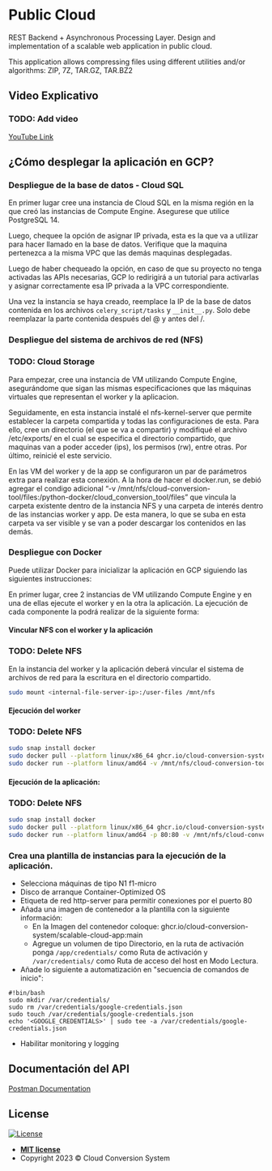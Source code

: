 # Public Cloud

REST Backend + Asynchronous Processing Layer. Design and implementation of a scalable web application in public cloud.

This application allows compressing files using different utilities and/or algorithms: ZIP, 7Z, TAR.GZ, TAR.BZ2

## Video Explicativo
### TODO: Add video

[YouTube Link]()

## ¿Cómo desplegar la aplicación en GCP?

### Despliegue de la base de datos - Cloud SQL

En primer lugar cree una instancia de Cloud SQL en la misma región en la que creó las instancias de Compute Engine. Asegurese que utilice PostgreSQL 14.

Luego, chequee la opción de asignar IP privada, esta es la que va a utilizar para hacer llamado en la base de datos.
Verifique que la maquina pertenezca a la misma VPC que las demás maquinas desplegadas.

Luego de haber chequeado la opción, en caso de que su proyecto no tenga activadas las APIs necesarias, GCP lo redirigirá a un tutorial para activarlas y asignar correctamente esa IP privada a la VPC correspondiente.

Una vez la instancia se haya creado, reemplace la IP de la base de datos contenida en los archivos ```celery_script/tasks``` y ```__init__.py```. Solo debe reemplazar la parte contenida después del @ y antes del /.

### Despliegue del sistema de archivos de red (NFS)
### TODO: Cloud Storage

Para empezar, cree una instancia de VM utilizando Compute Engine, asegurándome que sigan las mismas especificaciones que las máquinas virtuales que representan el worker y la aplicacion.

Seguidamente, en esta instancia instalé el nfs-kernel-server que permite establecer la carpeta compartida y todas las configuraciones de esta. Para ello, cree un directorio (el que se va a compartir) y modifiqué el archivo /etc/exports/ en el cual se especifica el directorio compartido, que maquinas van a poder acceder (ips), los permisos (rw), entre otras. Por último, reinicié el este servicio.

En las VM del worker y de la app se configuraron un par de parámetros extra para realizar esta conexión. A la hora de hacer el docker.run, se debió agregar el condigo adicional “-v /mnt/nfs/cloud-conversion-tool/files:/python-docker/cloud_conversion_tool/files” que vincula la carpeta existente dentro de la instancia NFS y una carpeta de interés dentro de las instancias worker y app. De esta manera, lo que se suba en esta carpeta va ser visible y se van a poder descargar los contenidos en las demás.

### Despliegue con Docker

Puede utilizar Docker para inicializar la aplicación en GCP siguiendo las siguientes instrucciones:

En primer lugar, cree 2 instancias de VM utilizando Compute Engine y en una de ellas ejecute el worker y en la otra la aplicación. La ejecución de cada componente la podrá realizar de la siguiente forma:

#### Vincular NFS con el worker y la aplicación
### TODO: Delete NFS

En la instancia del worker y la aplicación deberá vincular el sistema de archivos de red para la escritura en el directorio compartido.

```bash
sudo mount <internal-file-server-ip>:/user-files /mnt/nfs
```

#### Ejecución del worker
### TODO: Delete NFS

```bash
sudo snap install docker
sudo docker pull --platform linux/x86_64 ghcr.io/cloud-conversion-system/public-cloud-worker:main
sudo docker run --platform linux/amd64 -v /mnt/nfs/cloud-conversion-tool/files:/python-docker/cloud_conversion_tool/files ghcr.io/cloud-conversion-system/public-cloud-worker:main
```

#### Ejecución de la aplicación:
### TODO: Delete NFS

```bash
sudo snap install docker
sudo docker pull --platform linux/x86_64 ghcr.io/cloud-conversion-system/public-cloud-app:main
sudo docker run --platform linux/amd64 -p 80:80 -v /mnt/nfs/cloud-conversion-tool/files:/python-docker/cloud_conversion_tool/files ghcr.io/cloud-conversion-system/public-cloud-app:main
```

### Crea una plantilla de instancias para la ejecución de la aplicación.

- Selecciona máquinas de tipo N1 f1-micro
- Disco de arranque Container-Optimized OS
- Etiqueta de red http-server para permitir conexiones por el puerto 80
- Añada una imagen de contenedor a la plantilla con la siguiente información:
    - En la Imagen del contenedor coloque: ghcr.io/cloud-conversion-system/scalable-cloud-app:main
    - Agregue un volumen de tipo Directorio, en la ruta de activación ponga ```/app/credentials/``` como Ruta de activación y ```/var/credentials/``` como Ruta de acceso del host en Modo Lectura.
- Añade lo siguiente a automatización en "secuencia de comandos de inicio":

```
#!bin/bash
sudo mkdir /var/credentials/
sudo rm /var/credentials/google-credentials.json
sudo touch /var/credentials/google-credentials.json
echo '<GOOGLE_CREDENTIALS>' | sudo tee -a /var/credentials/google-credentials.json
```

- Habilitar monitoring y logging

## Documentación del API

[Postman Documentation](https://documenter.getpostman.com/view/11708390/2s93Y5NeWB)

## License

[![License](http://img.shields.io/:license-mit-blue.svg?style=flat-square)](http://badges.mit-license.org)

- **[MIT license](LICENSE)**
- Copyright 2023 © Cloud Conversion System
